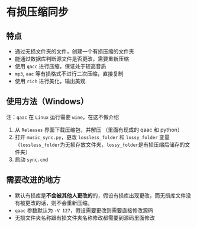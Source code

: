 # 有损压缩同步

## 特点

- 通过无损文件夹的文件，创建一个有损压缩的文件夹
- 能通过数据库判断源文件是否更改，需要重新压缩
- 使用 `qacc` 进行压缩，保证处于较高音质
- `mp3`, `aac` 等有损格式不进行二次压缩，直接复制
- 使用 `rich` 进行美化，输出美观

## 使用方法（Windows）

注：`qaac` 在 `Linux` 运行需要 `wine`，在这不做介绍

1. 从 `Releases` 界面下载压缩包，并解压
   （里面有现成的 qaac 和 python）
2. 打开 `music_sync.py`，更改 `lossless_folder` 和 `lossy_folder` 变量
   （`lossless_folder`为无损存放文件夹，`lossy_folder`是有损压缩后储存的文件夹）
3. 启动 `sync.cmd`

## 需要改进的地方

- 默认有损库是**不会被其他人更改的**的，假设有损库出现更改，而无损库文件没有被更改的话，则不会重新压缩。
- `qaac` 参数默认为 `-V 127`，假设需要更改则需要直接修改源码
- 无损文件夹名称跟有损文件夹名称修改都需要到源码里面修改

